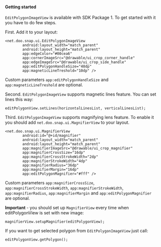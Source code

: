#### Getting started

`EditPolygonImageView` is available with SDK Package 1. To get started with it you have to do few steps.

First. Add it to your layout:

    <net.doo.snap.ui.EditPolygonImageView
            android:layout_width="match_parent"
            android:layout_height="match_parent"
            app:edgeColor="#00cea6"
            app:cornerImageSrc="@drawable/ui_crop_corner_handle"
            app:edgeImageSrc="@drawable/ui_crop_side_handle"
            app:editPolygonHandleSize="48dp"
            app:magneticLineTreshold="10dp" />

Custom parameters `app:editPolygonHandleSize` and `app:magneticLineTreshold` are optional. 

Second. `EditPolygonImageView` supports magnetic lines feature. You can set lines this way:

    editPolygonView.setLines(horizontalLinesList, verticalLinesList);

Third. `EditPolygonImageView` supports magnifying lens feature. To enable it you should add `net.doo.snap.ui.MagnifierView` to your layout.

    <net.doo.snap.ui.MagnifierView
            android:id="@+id/magnifier"
            android:layout_width="match_parent"
            android:layout_height="match_parent"
            app:magnifierImageSrc="@drawable/ui_crop_magnifier"
            app:magnifierCrossSize="16dp"
            app:magnifierCrossStrokeWidth="2dp"
            app:magnifierStrokeWidth="4dp"
            app:magnifierRadius="36dp"
            app:magnifierMargin="16dp"
            app:editPolygonMagnifier="#fff" />

Custom parameters `app:magnifierCrossSize`, `app:magnifierCrossStrokeWidth`, `app:magnifierStrokeWidth`, `app:magnifierRadius`, `app:magnifierMargin` and `app:editPolygonMagnifier` are optional.

**Important** - you should set up `MagnifierView` every time when editPolygonView is set with new image:

    magnifierView.setupMagnifier(editPolygonView);

If you want to get selected polygon from `EditPolygonImageView` just call:

    editPolygonView.getPolygon();


  